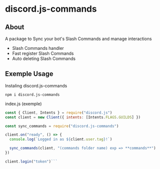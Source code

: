 # discord.js-commands
## About 
A package to Sync your bot's Slash Commands and manage interactions

- Slash Commands handler
- Fast register Slash Commands
- Auto deleting Slash Commands

## Exemple Usage

Instaling discord.js-commands

```sh-session
npm i discord.js-commands
```

index.js (exemple)

```js
const { Client, Intents } = require("discord.js")
const client = new Client({ intents: [Intents.FLAGS.GUILDS] })

const sync_commands = require("discord.js-commands")

client.on("ready", () => {
  console.log(`Logged in as ${client.user.tag}!`)

  sync_commands(client, "(commands folder name) exp => **commands**")
})

client.login("token")```
